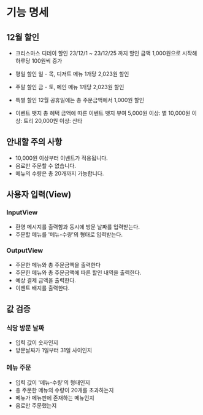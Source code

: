 # 기능 명세

## 12월 할인
- 크리스마스 디데이 할인
  23/12/1 ~ 23/12/25 까지 할인 금액 1,000원으로 시작해 하루당 100원씩 증가

- 평일 할인
  일 - 목, 디저트 메뉴 1개당 2,023원 할인

- 주말 할인 
  금 - 토, 메인 메뉴 1개당 2,023원 할인

- 특별 할인
  12월 공휴일에는 총 주문금액에서 1,000원 할인

- 이벤트 뱃지
  총 혜택 금액에 따른 이벤트 뱃지 부여
  5,000원 이상: 별
  10,000원 이상: 트리
  20,000원 이상: 산타

## 안내할 주의 사항
- 10,000원 이상부터 이벤트가 적용됩니다.
- 음료만 주문할 수 없습니다.
- 메뉴의 수량은 총 20개까지 가능합니다.

## 사용자 입력(View)

### InputView
- 환영 메시지를 출력함과 동시에 방문 날짜를 입력받는다.
- 주문할 메뉴를 '메뉴-수량'의 형태로 입력받는다.

### OutputView
- 주문한 메뉴와 총 주문금액을 출력한다
- 주문한 메뉴와 총 주문금액에 따른 할인 내역을 출력한다.
- 예상 결제 금액을 출력한다.
- 이벤트 배지를 출력한다.

## 값 검증
### 식당 방문 날짜
  - 입력 값이 숫자인지
  - 방문날짜가 1일부터 31일 사이인지

### 메뉴 주문
  - 입력 값이 '메뉴-수량'의 형태인지
  - 총 주문한 메뉴의 수량이 20개를 초과하는지
  - 메뉴가 메뉴판에 존재하는 메뉴인지
  - 음료만 주문했는지
